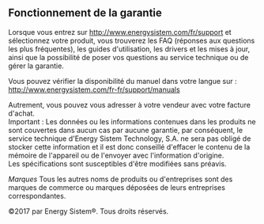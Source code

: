 ## Fonctionnement de la garantie

Lorsque vous entrez sur http://www.energysistem.com/fr/support et sélectionnez votre produit, vous trouverez les FAQ (réponses aux questions les plus fréquentes), les guides d'utilisation, les drivers et les mises à jour, ainsi que la possibilité de poser vos questions au service technique ou de gérer la garantie.

Vous pouvez vérifier la disponibilité du manuel dans votre langue sur : http://www.energysistem.com/fr-fr/support/manuals

Autrement, vous pouvez vous adresser à votre vendeur avec votre facture d'achat.  
Important : Les données ou les informations contenues dans les produits ne sont couvertes dans aucun cas par aucune garantie, par conséquent, le service technique d'Energy Sistem Technology, S.A. ne sera pas obligé de stocker cette information et il est donc conseillé d'effacer le contenu de la mémoire de l'appareil ou de l'envoyer avec l'information d'origine.  
Les spécifications sont susceptibles d'être modifiées sans préavis.  

*Marques* Tous les autres noms de produits ou d'entreprises sont des marques de commerce ou marques déposées de leurs entreprises correspondantes.

©2017 par Energy Sistem®. Tous droits réservés. 
